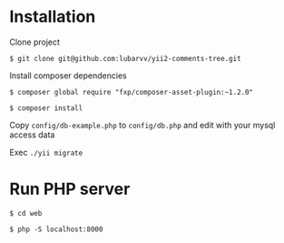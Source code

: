 Installation
===

Clone project
```
$ git clone git@github.com:lubarvv/yii2-comments-tree.git
```

Install composer dependencies
```
$ composer global require "fxp/composer-asset-plugin:~1.2.0"
```
```
$ composer install
```

Copy ```config/db-example.php``` to ```config/db.php``` and edit with your mysql access data

Exec ```./yii migrate```

Run PHP server
===

```
$ cd web
```

```
$ php -S localhost:8000
```